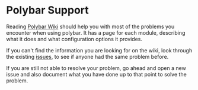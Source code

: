 Polybar Support
===============

Reading [Polybar Wiki](https://github.com/jaagr/polybar/wiki) should help you with most of the problems you encounter when using polybar. It has a page for each module, describing what it does and what configuration options it provides.

If you can't find the information you are looking for on the wiki, look through the existing [issues](https://github.com/jaagr/polybar/issues?q=is%3Aissue), to see if anyone had the same problem before.

If you are still not able to resolve your problem, go ahead and open a new issue and also document what you have done up to that point to solve the problem.
